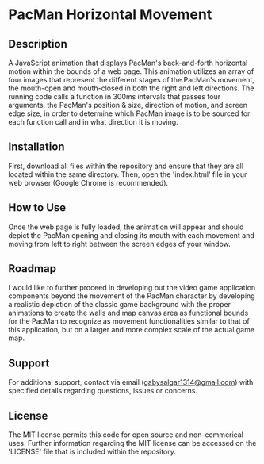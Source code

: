 # PacMan Horizontal Movement

## Description
A JavaScript animation that displays PacMan's back-and-forth horizontal motion within the bounds of a web page. This animation utilizes an array of four images that represent the different stages of the PacMan's movement, the mouth-open and mouth-closed in both the right and left directions. The running code  calls a function in 300ms intervals that passes four arguments, the PacMan's position & size, direction of motion, and screen edge size, in order to determine which PacMan image is to be sourced for each function call and in what direction it is moving.

## Installation
First, download all files within the repository and ensure that they are all located within the same directory. Then, open the 'index.html' file in your web browser (Google Chrome is recommended). 

## How to Use
Once the web page is fully loaded, the animation will appear and should depict the PacMan opening and closing its mouth with each movement and moving from left to right between the screen edges of your window.

## Roadmap
I would like to further proceed in developing out the video game application components beyond the movement of the PacMan character by developing a realistic depiction of the classic game background with the proper animations to create the walls and map canvas area as functional bounds for the PacMan to recognize as movement functionalities similar to that of this application, but on a larger and more complex scale of the actual game map.

## Support
For additional support, contact via email (gabysalgar1314@gmail.com) with specified details regarding questions, issues or concerns.

## License
The MIT license permits this code for open source and non-commerical uses. Further information regarding the MIT license can be accessed on the 'LICENSE' file that is included within the repository.
